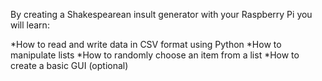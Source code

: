 By creating a Shakespearean insult generator with your Raspberry Pi you will learn:

*How to read and write data in CSV format using Python
*How to manipulate lists
*How to randomly choose an item from a list
*How to create a basic GUI (optional)
